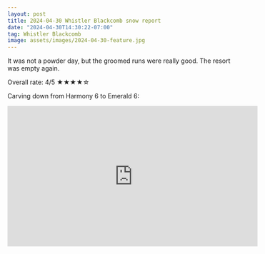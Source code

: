 ```yaml
---
layout: post
title: 2024-04-30 Whistler Blackcomb snow report
date: "2024-04-30T14:30:22-07:00"
tag: Whistler Blackcomb
image: assets/images/2024-04-30-feature.jpg
---
```


It was not a powder day, but the groomed runs were really good. The resort was empty again.

Overall rate: 4/5 ★★★★☆

Carving down from Harmony 6 to Emerald 6:
<iframe width="560" height="315" src="https://www.youtube.com/embed/AaT3y1UGsQY?si=Ob-fDiEcg_p-L2ae&hl=en" title="YouTube video player" frameborder="0" allow="accelerometer; autoplay; clipboard-write; encrypted-media; gyroscope; picture-in-picture; web-share" referrerpolicy="strict-origin-when-cross-origin" allowfullscreen></iframe>
